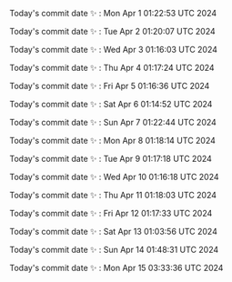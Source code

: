 Today's commit date ✨ : Mon Apr 1 01:22:53 UTC 2024 

Today's commit date ✨ : Tue Apr 2 01:20:07 UTC 2024 

Today's commit date ✨ : Wed Apr 3 01:16:03 UTC 2024 

Today's commit date ✨ : Thu Apr 4 01:17:24 UTC 2024 

Today's commit date ✨ : Fri Apr 5 01:16:36 UTC 2024 

Today's commit date ✨ : Sat Apr 6 01:14:52 UTC 2024 

Today's commit date ✨ : Sun Apr 7 01:22:44 UTC 2024 

Today's commit date ✨ : Mon Apr 8 01:18:14 UTC 2024 

Today's commit date ✨ : Tue Apr 9 01:17:18 UTC 2024 

Today's commit date ✨ : Wed Apr 10 01:16:18 UTC 2024 

Today's commit date ✨ : Thu Apr 11 01:18:03 UTC 2024 

Today's commit date ✨ : Fri Apr 12 01:17:33 UTC 2024 

Today's commit date ✨ : Sat Apr 13 01:03:56 UTC 2024 

Today's commit date ✨ : Sun Apr 14 01:48:31 UTC 2024 

Today's commit date ✨ : Mon Apr 15 03:33:36 UTC 2024 

